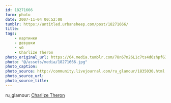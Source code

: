 ```yaml
---
id: 18271666
form: photo
date: 2007-11-04 00:52:00
tumblr: https://untitled.urbansheep.com/post/18271666/
title:
tags:
    - картинки
    - девушки
    - чб
    - Charlize Theron
photo_original_url: https://64.media.tumblr.com/78n67m26L1c7ts4d6zhpfG1h_1280.jpg
photo: "@/assets/media/18271666.jpg"
photo_caption:
photo_source: http://community.livejournal.com/ru_glamour/1835030.html
photo_source_url:
photo_source_title:
---
```


<p>ru_glamour: <a href="http://community.livejournal.com/ru_glamour/1835030.html">Charlize Theron</a></p>
